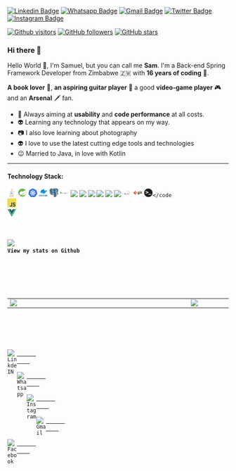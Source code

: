 [![Linkedin Badge](https://img.shields.io/badge/-LinkedIn-blue?style=flat-square&logo=Linkedin&logoColor=white&link=https://www.linkedin.com/in/samuel-gwokuda-samsoftx/)](https://www.linkedin.com/in/samuel-gwokuda-samsoftx/)
[![Whatsapp Badge](https://img.shields.io/badge/-WhatsApp-green?style=flat-square&logo=Whatsapp&logoColor=white&link=http://wa.me/5545984289149)](http://wa.me/263773452222)
[![Gmail Badge](https://img.shields.io/badge/-Gmail-c14438?style=flat-square&logo=Gmail&logoColor=white&link=mailto:gwokudasam@gmail.com)](mailto:gwokudasam@gmail.com)
[![Twitter Badge](https://img.shields.io/badge/-Twitter-blue?style=flat-square&logo=twitter&logoColor=white&link=https://twitter.com/gwokudasam)](https://twitter.com/gwokudasam)
[![Instagram Badge](https://img.shields.io/badge/-Instagram-C13584?style=flat-square&logo=instagram&logoColor=white&link=https://www.instagram.com/samsoftx)](https://www.instagram.com/samsoftx)

[![Github visitors](https://visitor-badge.glitch.me/badge?page_id=gwokudasam.visitor-badge)](https://github.com/gwokudasam)
[![GitHub followers](https://img.shields.io/github/followers/gwokudasam.svg?style=social&label=Follow&maxAge=2592000)](https://github.com/gwokudasam?tab=followers)
[![GitHub stars](https://img.shields.io/github/stars/gwokudasam/gwokudasam.svg?style=social&label=Star&maxAge=2592000)](https://github.com/gwokudasam/gwokudasam/stargazers/)

### Hi there 👋
 
Hello World 👋, I'm Samuel, but you can call me **Sam**.
I'm a Back-end Spring Framework Developer from Zimbabwe 🇿🇼 with **16 years of coding** 🧐.

**A book lover** 📕, **an aspiring guitar player** 🎸 a good **video-game player** 🎮 and an **Arsenal** 🗡 fan.

* 💫 Always aiming at **usability** and **code performance** at all costs.
* 👽 Learning any technology that appears on my way.
* 📷 I also love learning about photography
* 👽 I love to use the latest cutting edge tools and technologies
* 😉 Married to Java, in love with Kotlin

----

#### Technology Stack:

<code><img height="20" src="https://raw.githubusercontent.com/github/explore/80688e429a7d4ef2fca1e82350fe8e3517d3494d/topics/java/java.png"></code>
<code><img height="20" src="https://raw.githubusercontent.com/github/explore/80688e429a7d4ef2fca1e82350fe8e3517d3494d/topics/spring-boot/spring-boot.png"></code>
<code><img height="20" src="https://raw.githubusercontent.com/github/explore/80688e429a7d4ef2fca1e82350fe8e3517d3494d/topics/kubernetes/kubernetes.png"></code>
<code><img height="20" src="https://raw.githubusercontent.com/github/explore/80688e429a7d4ef2fca1e82350fe8e3517d3494d/topics/docker/docker.png"></code>
<code><img height="20" src="https://raw.githubusercontent.com/github/explore/80688e429a7d4ef2fca1e82350fe8e3517d3494d/topics/postgresql/postgresql.png"></code>
<code><img height="20" src="https://raw.githubusercontent.com/github/explore/80688e429a7d4ef2fca1e82350fe8e3517d3494d/topics/mongodb/mongodb.png"></code>
<code><img height="20" src="https://cdn.jsdelivr.net/npm/simple-icons@v3/icons/apachespark.svg"></code>
<code><img height="20" src="https://cdn.jsdelivr.net/npm/simple-icons@v3/icons/go.svg"></code>
<code><img height="20" src="https://zdnet2.cbsistatic.com/hub/i/r/2018/07/13/93218cd5-cfd9-4b10-bd28-1cc71a7275bc/resize/370xauto/996ca4ee0ff595281053298f3fe74ccc/kafka-logo.png"></code>
<code><img height="20" src="https://github.com/jalbertsr/logo-badge-images/blob/master/img/elastic-logo.png?raw=true"></code>
<code><img height="20" src="https://cdn4.iconfinder.com/data/icons/google-i-o-2016/512/google_firebase-2-128.png"></code>
<code><img height="20" src="http://jenkins-ci.org/sites/default/files/jenkins_logo.png"></code>
<code><img height="20" src="https://raw.githubusercontent.com/github/explore/80688e429a7d4ef2fca1e82350fe8e3517d3494d/topics/mysql/mysql.png"></code>
<code><img height="20" src="https://raw.githubusercontent.com/github/explore/80688e429a7d4ef2fca1e82350fe8e3517d3494d/topics/git/git.png"></code>
<code><img height="20" src="https://raw.githubusercontent.com/github/explore/80688e429a7d4ef2fca1e82350fe8e3517d3494d/topics/terminal/terminal.png"></code
<code><img height="20" src="https://raw.githubusercontent.com/github/explore/80688e429a7d4ef2fca1e82350fe8e3517d3494d/topics/javascript/javascript.png"></code>
<code><img height="20" src="https://raw.githubusercontent.com/github/explore/80688e429a7d4ef2fca1e82350fe8e3517d3494d/topics/vue/vue.png"></code>


#### <img src="https://media.giphy.com/media/VgCDAzcKvsR6OM0uWg/giphy.gif" width="50"> View my stats on Github
<center>
  <table>
    <tr>
        <td><img width="400px" align="left" src="https://github-readme-stats.ereshzealous.vercel.app/api/top-langs/?username=gwokudasam&hide=html&layout=compact&theme=buefy" /></td>
        <td><img width="495px" align="left" src="https://github-readme-stats.ereshzealous.vercel.app/api?username=gwokudasam&hide=html&layout=compact&theme=buefy"/></td>
    </tr>   
  </table>
</center>
<br/>
    <a target="_blank" href="https://www.linkedin.com/in/samuel-gwokuda-samsoftx/">
      <img align="left" alt="LinkdeIN" width="22px" src="https://cdn.jsdelivr.net/npm/simple-icons@v3/icons/linkedin.svg" />
    </a>
    <a target="_blank" href="https://api.whatsapp.com/send?phone=263773452222">
      <img align="left" alt="Whatsapp" width="22px" src="https://cdn.jsdelivr.net/npm/simple-icons@v3/icons/whatsapp.svg" />
    </a>
    <a target="_blank" href="https://www.instagram.com/samsoftx/">
      <img align="left" alt="Instagram" width="22px" src="https://cdn.jsdelivr.net/npm/simple-icons@v3/icons/instagram.svg" />
    </a>
    <a target="_blank" href="mailto:gwokudasam@gmail.com">
      <img align="left" alt="Gmail" width="22px" src="https://cdn.jsdelivr.net/npm/simple-icons@v3/icons/gmail.svg" />
    </a>
    <a target="_blank" href="https://www.facebook.com/samgwokuda">
      <img align="left" alt="Facebook" width="22px" src="https://cdn.jsdelivr.net/npm/simple-icons@v3/icons/facebook.svg" />
    </a>
